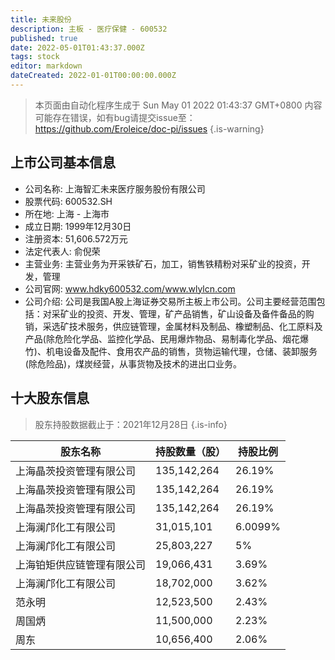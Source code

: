 ```yaml
---
title: 未来股份
description: 主板 - 医疗保健 - 600532
published: true
date: 2022-05-01T01:43:37.000Z
tags: stock
editor: markdown
dateCreated: 2022-01-01T00:00:00.000Z
---
```


> 本页面由自动化程序生成于 Sun May 01 2022 01:43:37 GMT+0800
> 内容可能存在错误，如有bug请提交issue至：https://github.com/Eroleice/doc-pi/issues
{.is-warning}

## 上市公司基本信息
- 公司名称: 上海智汇未来医疗服务股份有限公司
- 股票代码: 600532.SH
- 所在地: 上海 - 上海市
- 成立日期: 1999年12月30日
- 注册资本: 51,606.572万元
- 法定代表人: 俞倪荣
- 主营业务: 主营业务为开采铁矿石，加工，销售铁精粉对采矿业的投资，开发，管理
- 公司官网: www.hdky600532.com/www.wlylcn.com
- 公司介绍: 公司是我国A股上海证券交易所主板上市公司。公司主要经营范围包括：对采矿业的投资、开发、管理，矿产品销售，矿山设备及备件备品的购销，采选矿技术服务，供应链管理，金属材料及制品、橡塑制品、化工原料及产品(除危险化学品、监控化学品、民用爆炸物品、易制毒化学品、烟花爆竹)、机电设备及配件、食用农产品的销售，货物运输代理，仓储、装卸服务(除危险品)，煤炭经营，从事货物及技术的进出口业务。


## 十大股东信息
> 股东持股数据截止于：2021年12月28日
{.is-info}

| 股东名称 | 持股数量（股） | 持股比例 |
| --- | --- | --- |
| 上海晶茨投资管理有限公司 | 135,142,264 | 26.19% |
| 上海晶茨投资管理有限公司 | 135,142,264 | 26.19% |
| 上海晶茨投资管理有限公司 | 135,142,264 | 26.19% |
| 上海澜邝化工有限公司 | 31,015,101 | 6.0099% |
| 上海澜邝化工有限公司 | 25,803,227 | 5% |
| 上海铂矩供应链管理有限公司 | 19,066,431 | 3.69% |
| 上海澜邝化工有限公司 | 18,702,000 | 3.62% |
| 范永明 | 12,523,500 | 2.43% |
| 周国炳 | 11,500,000 | 2.23% |
| 周东 | 10,656,400 | 2.06% |




